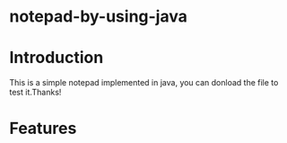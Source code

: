 # notepad-by-using-java

# Introduction
This is a simple notepad implemented in java, you can donload the file to test it.Thanks!

# Features
